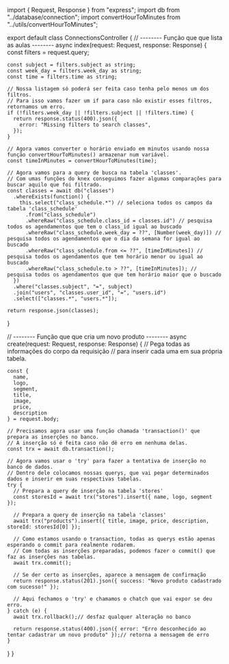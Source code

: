 import { Request, Response } from "express";
import db from "../database/connection";
import convertHourToMinutes from "../utils/convertHourToMinutes";

export default class ConnectionsController {
  // -------- Função que que lista as aulas  --------
  async index(request: Request, response: Response) {
    const filters = request.query;

    const subject = filters.subject as string;
    const week_day = filters.week_day as string;
    const time = filters.time as string;

    // Nossa listagem só poderá ser feita caso tenha pelo menos um dos filtros.
    // Para isso vamos fazer um if para caso não existir esses filtros, retornamos um erro.
    if (!filters.week_day || !filters.subject || !filters.time) {
      return response.status(400).json({
        error: "Missing filters to search classes",
      });
    }

    // Agora vamos converter o horário enviado em minutos usando nossa função convertHourToMinutes() armazenar num variável.
    const timeInMinutes = convertHourToMinutes(time);

    // Agora vamos para a query de busca na tabela 'classes'.
    // Com umas funções do knex conseguimos fazer algumas comparações para buscar aquilo que foi filtrado.
    const classes = await db("classes")
      .whereExists(function() {
        this.select("class_schedule.*") // seleciona todos os campos da tabela 'class_schedule'
          .from("class_schedule")
          .whereRaw("class_schedule.class_id = classes.id") // pesquisa todos os agendamentos que tem o class_id igual ao buscado
          .whereRaw("class_schedule.week_day = ??", [Number(week_day)]) // pesquisa todos os agendamentos que o dia da semana for igual ao buscado
          .whereRaw("class_schedule.from <= ??", [timeInMinutes]) // pesquisa todos os agendamentos que tem horário menor ou igual ao buscado
          .whereRaw("class_schedule.to > ??", [timeInMinutes]); // pesquisa todos os agendamentos que que tem horário maior que o buscado
      })
      .where("classes.subject", "=", subject)
      .join("users", "classes.user_id", "=", "users.id")
      .select(["classes.*", "users.*"]);

    return response.json(classes);
  }

  // -------- Função que que cria um novo produto --------
  async create(request: Request, response: Response) {
    // Pega todas as informações do corpo da requisição 
    // para inserir cada uma em sua própria tabela.

    const {
      name,
      logo,
      segment,
      title,
      image,
      price,
      description
    } = request.body;

    // Precisamos agora usar uma função chamada 'transaction()' que prepara as inserções no banco.
    // A inserção só é feita caso não dê erro em nenhuma delas.
    const trx = await db.transaction();

    // Agora vamos usar o 'try' para fazer a tentativa de inserção no banco de dados.
    // Dentro dele colocamos nossas querys, que vai pegar determinados dados e inserir em suas respectivas tabelas.
    try {
      // Prepara a query de inserção na tabela 'stores'
      const storesId = await trx("stores").insert({ name, logo, segment });

      // Prepara a query de inserção na tabela 'classes'
      await trx("products").insert({ title, image, price, description, storeId: storesId[0] });
      
      // Como estamos usando o transaction, todas as querys estão apenas esperando o commit para realmente rodarem.
      // Com todas as inserções preparadas, podemos fazer o commit() que faz as inserções nas tabelas.
      await trx.commit();

      // Se der certo as inserções, aparece a mensagem de confirmação
      return response.status(201).json({ success: "Novo produto cadastrado com sucesso!" });

      // Aqui fechamos o 'try' e chamamos o chatch que vai expor se deu erro.
    } catch (e) {
      await trx.rollback();// desfaz qualquer alteração no banco
      
      return response.status(400).json({ error: "Erro desconhecido ao tentar cadastrar um novo produto" });// retorna a mensagem de erro
    }
  }
}
